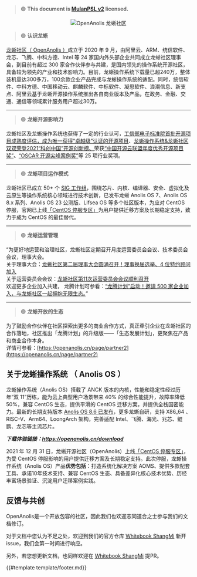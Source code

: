 > 🟢 **This document is [MulanPSL v2](http://license.coscl.org.cn/MulanPSL2) licensed.**

<div align=center>
<img src="images/anolis_logo.png" alt="OpenAnolis 龙蜥社区">
</div>

> 🟢 **认识龙蜥**

[龙蜥社区（ OpenAnolis ）](https://openanolis.cn/)成立于 2020 年 9 月，由阿里云、ARM、统信软件、龙芯、飞腾、中科方德、Intel 等 24 家国内外头部企业共同成立龙蜥社区理事会，到目前有超过 300 家合作伙伴参与共建，是国内领先的操作系统开源社区，具备较为领先的产业和技术影响力。目前，龙蜥操作系统下载量已超240万，整体装机量达300多万，100余款企业产品完成与龙蜥操作系统的适配。同时，统信软件、中科方德、中国移动云、麒麟软件、中标软件、凝思软件、浪潮信息、新支点、阿里云基于龙蜥开源操作系统推出各自商业版本及产品，在政务、金融、交通、通信等领域累计服务用户超过30万。

---

> 🟢 **龙蜥开源影响力**

龙蜥社区及龙蜥操作系统也获得了一定的行业认可，[工信部电子标准院首批开源项目成熟度评估，成为唯一获得“卓越级”认证的开源项目](http://mp.weixin.qq.com/s?__biz=Mzg4MTMyMTUwMQ==&mid=2247489730&idx=1&sn=0b549f7feeffe565b99c939be916a939&chksm=cf66ebb0f81162a6dcd528a82df831a35f94baaeb9b6e848d0bf9f293b74a12cb609b2e17282&scene=21#wechat_redirect)、[龙蜥操作系统&龙蜥社区双双荣登2021“科创中国”开源创新榜、](http://mp.weixin.qq.com/s?__biz=Mzg4MTMyMTUwMQ==&mid=2247492302&idx=1&sn=210eac490987f2929d42766f0e847f86&chksm=cf6511bcf81298aa1c06341e50ddb1fa0b50e51d7e9f422ef33ea0106ce0f0ab0a7745639e1c&scene=21#wechat_redirect)荣获[“中国开源云联盟年度优秀开源项目奖”](http://mp.weixin.qq.com/s?__biz=Mzg4MTMyMTUwMQ==&mid=2247486523&idx=1&sn=7216b3ae7609263e53fc8161426b9556&chksm=cf66ff49f811765f882930ec5646658c31e86026aa8e273272eed1d7e3bf083d57157e82f156&scene=21#wechat_redirect)**、**[“OSCAR 开源尖峰案例奖”](http://mp.weixin.qq.com/s?__biz=Mzg4MTMyMTUwMQ==&mid=2247485275&idx=1&sn=a7069bf2ab7f5112097790740a34cf04&chksm=cf66f429f8117d3f08b768c58246e0623ea0d37a7dbcf985d55b20ea6f744e11f143df3c7c9b&scene=21#wechat_redirect)等 25 项行业奖项。

---

> 🟢 **龙蜥项目运作模式**

龙蜥社区已成立 50+ 个 [SIG 工作组](https://openanolis.cn/sig)，围绕芯片、内核、编译器、安全、虚拟化及云原生等操作系统核心领域进行技术创新，已发布龙蜥 Anolis OS 7、Anolis OS 8.x 系列、Anolis OS 23 公测版、Lifsea OS 等多个社区版本，为应对 CentOS 停服，官网已上线[「CentOS 停服专区」](http://mp.weixin.qq.com/s?__biz=Mzg4MTMyMTUwMQ==&mid=2247489838&idx=1&sn=80b18635611f36a4fcda127c9f680ef7&chksm=cf66ea5cf811634a72158c21e62c67071d1ca696a49ebfc5ea4f85f0ec1029ce01a94b42ad49&scene=21#wechat_redirect)为用户提供迁移方案及长期稳定支持，致力于成为 CentOS 的最佳替代。

---

> 🟢 **龙蜥运营管理**

“为更好地运营和治理社区，龙蜥社区定期召开月度运营委员会会议、技术委员会会议，理事大会。<br />关于理事大会：[龙蜥社区第二届理事大会圆满召开！理事换届选举、4 位特约顾问加入](https://mp.weixin.qq.com/s?__biz=Mzg4MTMyMTUwMQ==&mid=2247503472&idx=1&sn=39dc75cc588229e11668f78c1ca97bcd&chksm=cf653d02f812b4149b2377055c85826abbf820247d8830edd2f2641640afc2be30320f548667&token=1715963391&lang=zh_CN#rd)<br />关于运营委员会会议：[龙蜥社区第11次运营委员会会议顺利召开](https://mp.weixin.qq.com/s?__biz=Mzg4MTMyMTUwMQ==&mid=2247506198&idx=1&sn=df7d014b0d56eb242dee04371d921613&chksm=cf652a64f812a372ee4611135d6767538c15f65384dca2ef4495b4f5c37c573c5c5d27304c2f&token=1715963391&lang=zh_CN#rd)<br />欢迎更多企业加入共建， 龙腾计划可参看：[“龙腾计划”启动！邀请 500 家企业加入，与龙蜥社区一起拥抱无限生态。](http://mp.weixin.qq.com/s?__biz=Mzg4MTMyMTUwMQ==&mid=2247489716&idx=1&sn=015ea14b047dd48e729c85d5421ff941&chksm=cf66ebc6f81162d03758c9c15b1818de4538d9e85aef4c3e4c8ba9301a33603a7ed7a276928d&scene=21#wechat_redirect)”

---

> 🟢 **龙蜥开放的生态**

为了鼓励合作伙伴在社区探索出更多的商业合作方式，真正牵引企业在龙蜥社区的合作落地，社区推出「龙腾计划」的升级版——「生态发展计划」，更聚焦在产品和商业合作本身。<br />详情可参看：[https://openanolis.cn/page/partner2](https://openanolis.cn/page/partner2)

## 关于龙蜥操作系统 （ Anolis OS ）

龙蜥操作系统（Anolis OS）搭载了 ANCK 版本的内核，性能和稳定性经过历年“双 11”历练，能为云上典型用户场景带来 40% 的综合性能提升，故障率降低 50%，兼容 CentOS 生态，提供平滑的 CentOS 迁移方案，并提供全栈国密能力。最新的长期支持版本 [Anolis OS 8.6 已发布](http://mp.weixin.qq.com/s?__biz=Mzg4MTMyMTUwMQ==&mid=2247500330&idx=1&sn=8a4b87f8ef72631cf42d9ede957da35a&chksm=cf653158f812b84e1586d5d5b1fd2f9ce561e1a509022154e6a3cf4dc68ddae7d65d517df957&scene=21#wechat_redirect)，更多龙蜥自研，支持 X86_64 、RISC-V、Arm64、LoongArch 架构，完善适配 Intel、飞腾、海光、兆芯、鲲鹏、龙芯等主流芯片。

**_下载体验链接：<https://openanolis.cn/download>_**

2021 年 12 月 31 日，龙蜥开源社区（OpenAnolis）上线[「CentOS 停服专区」](http://mp.weixin.qq.com/s?__biz=Mzg4MTMyMTUwMQ==&mid=2247489838&idx=1&sn=80b18635611f36a4fcda127c9f680ef7&chksm=cf66ea5cf811634a72158c21e62c67071d1ca696a49ebfc5ea4f85f0ec1029ce01a94b42ad49&scene=21#wechat_redirect)，为受 CentOS 停服影响的用户提供迁移方案及长期稳定支持。此次停服，龙蜥操作系统（Anolis OS）产品**优势包括**：打造系统化解决方案 AOMS、提供多款配套工具、承诺10年技术支持、兼容 CentOS 生态、具备差异化核心技术优势、历经丰富场景验证、沉淀用户迁移案例实践。<br />

## 反馈与共创

OpenAnolis是一个开放包容的社区，因此我们也欢迎志同道合之士参与我们的文档修订。

对于文档中您认为不足之处，欢迎到我们的官方仓库 [Whitebook ShangMi](https://github.com/openanolis/whitebook-shangmi) 新开issue，我们会第一时间进行响应。

另外，若您想更新文档，也同样欢迎在 [Whitebook ShangMi](https://github.com/openanolis/whitebook-shangmi) 提PR。

{{#template template/footer.md}}

